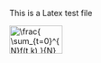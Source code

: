 This is a Latex test file

<img src="http://www.sciweavers.org/tex2img.php?eq=%5Cfrac%7B%20%5Csum_%7Bt%3D0%7D%5E%7BN%7Df%28t%2Ck%29%20%7D%7BN%7D&bc=White&fc=Black&im=jpg&fs=12&ff=arev&edit=0" align="center" border="0" alt="\frac{ \sum_{t=0}^{N}f(t,k) }{N}" width="94" height="50" />
